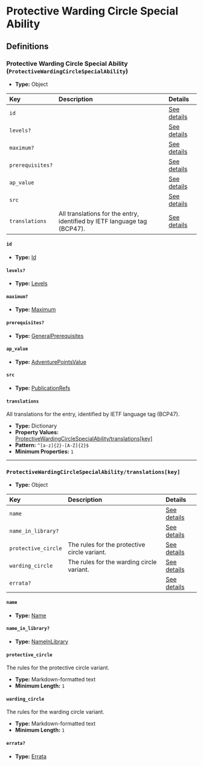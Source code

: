 # Protective Warding Circle Special Ability

## Definitions

### <a name="ProtectiveWardingCircleSpecialAbility"></a> Protective Warding Circle Special Ability (`ProtectiveWardingCircleSpecialAbility`)

- **Type:** Object

Key | Description | Details
:-- | :-- | :--
`id` |  | <a href="#ProtectiveWardingCircleSpecialAbility/id">See details</a>
`levels?` |  | <a href="#ProtectiveWardingCircleSpecialAbility/levels">See details</a>
`maximum?` |  | <a href="#ProtectiveWardingCircleSpecialAbility/maximum">See details</a>
`prerequisites?` |  | <a href="#ProtectiveWardingCircleSpecialAbility/prerequisites">See details</a>
`ap_value` |  | <a href="#ProtectiveWardingCircleSpecialAbility/ap_value">See details</a>
`src` |  | <a href="#ProtectiveWardingCircleSpecialAbility/src">See details</a>
`translations` | All translations for the entry, identified by IETF language tag (BCP47). | <a href="#ProtectiveWardingCircleSpecialAbility/translations">See details</a>

#### <a name="ProtectiveWardingCircleSpecialAbility/id"></a> `id`

- **Type:** <a href="../_Activatable.md#Id">Id</a>

#### <a name="ProtectiveWardingCircleSpecialAbility/levels"></a> `levels?`

- **Type:** <a href="../_Activatable.md#Levels">Levels</a>

#### <a name="ProtectiveWardingCircleSpecialAbility/maximum"></a> `maximum?`

- **Type:** <a href="../_Activatable.md#Maximum">Maximum</a>

#### <a name="ProtectiveWardingCircleSpecialAbility/prerequisites"></a> `prerequisites?`

- **Type:** <a href="../_Prerequisite.md#GeneralPrerequisites">GeneralPrerequisites</a>

#### <a name="ProtectiveWardingCircleSpecialAbility/ap_value"></a> `ap_value`

- **Type:** <a href="../_Activatable.md#AdventurePointsValue">AdventurePointsValue</a>

#### <a name="ProtectiveWardingCircleSpecialAbility/src"></a> `src`

- **Type:** <a href="../source/_PublicationRef.md#PublicationRefs">PublicationRefs</a>

#### <a name="ProtectiveWardingCircleSpecialAbility/translations"></a> `translations`

All translations for the entry, identified by IETF language tag (BCP47).

- **Type:** Dictionary
- **Property Values:** <a href="#ProtectiveWardingCircleSpecialAbility/translations[key]">ProtectiveWardingCircleSpecialAbility/translations[key]</a>
- **Pattern:** `^[a-z]{2}-[A-Z]{2}$`
- **Minimum Properties:** `1`

---

### <a name="ProtectiveWardingCircleSpecialAbility/translations[key]"></a> `ProtectiveWardingCircleSpecialAbility/translations[key]`

- **Type:** Object

Key | Description | Details
:-- | :-- | :--
`name` |  | <a href="#ProtectiveWardingCircleSpecialAbility/translations[key]/name">See details</a>
`name_in_library?` |  | <a href="#ProtectiveWardingCircleSpecialAbility/translations[key]/name_in_library">See details</a>
`protective_circle` | The rules for the protective circle variant. | <a href="#ProtectiveWardingCircleSpecialAbility/translations[key]/protective_circle">See details</a>
`warding_circle` | The rules for the warding circle variant. | <a href="#ProtectiveWardingCircleSpecialAbility/translations[key]/warding_circle">See details</a>
`errata?` |  | <a href="#ProtectiveWardingCircleSpecialAbility/translations[key]/errata">See details</a>

#### <a name="ProtectiveWardingCircleSpecialAbility/translations[key]/name"></a> `name`

- **Type:** <a href="../_Activatable.md#Name">Name</a>

#### <a name="ProtectiveWardingCircleSpecialAbility/translations[key]/name_in_library"></a> `name_in_library?`

- **Type:** <a href="../_Activatable.md#NameInLibrary">NameInLibrary</a>

#### <a name="ProtectiveWardingCircleSpecialAbility/translations[key]/protective_circle"></a> `protective_circle`

The rules for the protective circle variant.

- **Type:** Markdown-formatted text
- **Minimum Length:** `1`

#### <a name="ProtectiveWardingCircleSpecialAbility/translations[key]/warding_circle"></a> `warding_circle`

The rules for the warding circle variant.

- **Type:** Markdown-formatted text
- **Minimum Length:** `1`

#### <a name="ProtectiveWardingCircleSpecialAbility/translations[key]/errata"></a> `errata?`

- **Type:** <a href="../source/_Erratum.md#Errata">Errata</a>
